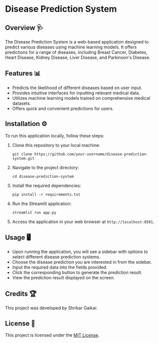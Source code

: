 # Disease Prediction System

## Overview 🩺

The Disease Prediction System is a web-based application designed to predict various diseases using machine learning models. It offers predictions for a range of diseases, including Breast Cancer, Diabetes, Heart Disease, Kidney Disease, Liver Disease, and Parkinson's Disease.

## Features 📊

- Predicts the likelihood of different diseases based on user input.
- Provides intuitive interfaces for inputting relevant medical data.
- Utilizes machine learning models trained on comprehensive medical datasets.
- Offers quick and convenient predictions for users.

## Installation ⚙️

To run this application locally, follow these steps:

1. Clone this repository to your local machine:

    ```
    git clone https://github.com/your-username/disease-prediction-system.git
    ```

2. Navigate to the project directory:

    ```
    cd disease-prediction-system
    ```

3. Install the required dependencies:

    ```
    pip install -r requirements.txt
    ```

4. Run the Streamlit application:

    ```
    streamlit run app.py
    ```

5. Access the application in your web browser at `http://localhost:8501`.

## Usage 🖥️

- Upon running the application, you will see a sidebar with options to select different disease prediction systems.
- Choose the disease prediction you are interested in from the sidebar.
- Input the required data into the fields provided.
- Click the corresponding button to generate the prediction result.
- View the prediction result displayed on the screen.

## Credits 🏆

This project was developed by Shrikar Gaikar.

## License 📜

This project is licensed under the [MIT License](LICENSE).

